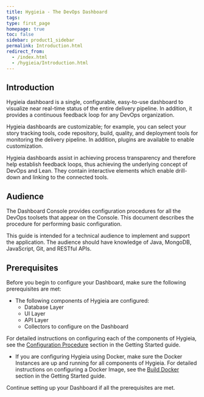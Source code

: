 ```yaml
---
title: Hygieia - The DevOps Dashboard
tags: 
type: first_page
homepage: true
toc: false
sidebar: product1_sidebar
permalink: Introduction.html
redirect_from:
  - /index.html
  - /hygieia/Introduction.html
---
```


## Introduction

Hygieia dashboard is a single, configurable, easy-to-use dashboard to visualize near real-time status of the entire delivery pipeline. In addition, it provides a continuous feedback loop for any DevOps organization.

Hygieia dashboards are customizable; for example, you can select your story tracking tools, code repository, build, quality, and deployment tools for monitoring the delivery pipeline. In addition, plugins are available to enable customization.

Hygieia dashboards assist in achieving process transparency and therefore help establish feedback loops, thus achieving the underlying concept of DevOps and Lean. They contain interactive elements which enable drill-down and linking to the connected tools.

## Audience

The Dashboard Console provides configuration procedures for all the DevOps toolsets that appear on the Console. This document describes the procedure for performing basic configuration.

This guide is intended for a technical audience to implement and support the application. The audience should have knowledge of Java, MongoDB, JavaScript, Git, and RESTful APIs.

## Prerequisites

Before you begin to configure your Dashboard, make sure the following prerequisites are met:

- The following components of Hygieia are configured:
  - Database Layer 
  - UI Layer
  - API Layer
  - Collectors to configure on the Dashboard
  
For detailed instructions on configuring each of the components of Hygieia, see the [Configuration Procedure](http://www.capitalone.io/Hygieia/getting_started.html) section in the Getting Started guide.
  
- If you are configuring Hygieia using Docker, make sure the Docker Instances are up and running for all components of Hygieia.
  For detailed instructions on configuring a Docker Image, see the [Build Docker](/pages/hygieia/Build/builddocker.html) section in the Getting Started guide.
  
Continue setting up your Dashboard if all the prerequisites are met.

